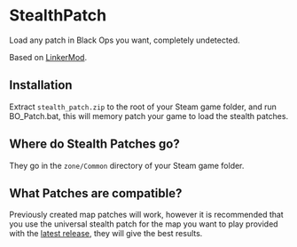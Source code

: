 # StealthPatch
Load any patch in Black Ops you want, completely undetected.

Based on [LinkerMod](https://github.com/Nukem9/LinkerMod).

## Installation
Extract `stealth_patch.zip` to the root of your Steam game folder, and run BO_Patch.bat, this will memory patch your game to load the stealth patches.

## Where do Stealth Patches go?
They go in the `zone/Common` directory of your Steam game folder.

## What Patches are compatible?
Previously created map patches will work, however it is recommended that you use the universal stealth patch for the map you want to play provided with the [latest release](https://github.com/BlackOpsModding/StealthPatch/releases/latest), they will give the best results.
